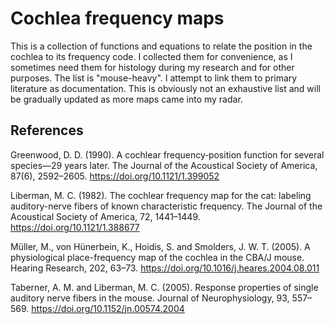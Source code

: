 # Cochlea frequency maps
This is a collection of functions and equations to relate the position in the cochlea to its frequency code. I collected them for convenience, as I sometimes need them for histology during my research and for other purposes. The list is "mouse-heavy".
I attempt to link them to primary literature as documentation. 
This is obviously not an exhaustive list and will be gradually updated as more maps came into my radar. 

## References
Greenwood, D. D. (1990). A cochlear frequency‐position function for several species—29 years later. The Journal of the Acoustical Society of America, 87(6), 2592–2605. https://doi.org/10.1121/1.399052

Liberman, M. C. (1982). The cochlear frequency map for the cat: labeling auditory-nerve fibers of known characteristic frequency. The Journal of the Acoustical Society of America, 72, 1441–1449. https://doi.org/10.1121/1.388677

Müller, M., von Hünerbein, K., Hoidis, S. and Smolders, J. W. T. (2005). A physiological place-frequency map of the cochlea in the CBA/J mouse. Hearing Research, 202, 63–73. https://doi.org/10.1016/j.heares.2004.08.011

Taberner, A. M. and Liberman, M. C. (2005). Response properties of single auditory nerve fibers in the mouse. Journal of Neurophysiology, 93, 557–569. https://doi.org/10.1152/jn.00574.2004
